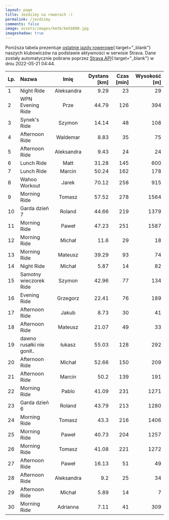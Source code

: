```yaml
---
layout: page
title: Jeździmy na rowerach :)
permalink: /jezdzimy
comments: false
image: assets/images/kmtb/kmtb008.jpg
imageshadow: true
---
```


Poniższa tabela prezentuje [ostatnie jazdy rowerowe](https://www.strava.com/clubs/336381){:target="_blank"} naszych klubowiczów na podstawie aktywności w serwisie Strava. Dane zostały automatycznie pobrane poprzez [Strava API](https://developers.strava.com/docs/reference/#api-Clubs-getClubActivitiesById){:target="_blank"} w dniu 2022-05-21 04:44.

Lp. | Nazwa | Imię | Dystans [km] | Czas [min] | Wysokość [m]
:--- | :--- | :---: | ---: | ---: | ---:
1|Night Ride|Aleksandra|9.29|23|29
2|WPN Evening Ride|Prze|44.79|126|394
3|Synek's Ride|Szymon|14.14|48|108
4|Afternoon Ride|Waldemar|8.83|35|75
5|Afternoon Ride|Aleksandra|9.43|24|24
6|Lunch Ride|Matt|31.28|145|600
7|Lunch Ride|Marcin|50.24|162|178
8|Wahoo Workout|Jarek|70.12|258|915
9|Morning Ride|Tomasz|57.52|278|1564
10|Garda dzień 7|Roland|44.66|219|1379
11|Morning Ride |Paweł|47.23|251|1587
12|Morning Ride|Michał|11.6|29|18
13|Morning Ride|Mateusz|39.29|93|74
14|Night Ride|Michał|5.87|14|82
15|Samotny wieczorek Ride|Szymon|42.96|77|134
16|Evening Ride|Grzegorz|22.41|76|189
17|Afternoon Ride|Jakub|8.73|30|41
18|Afternoon Ride|Mateusz|21.07|49|33
19|dawno rusałki nie gonił..|łukasz|55.03|128|292
20|Afternoon Ride|Michał|52.66|150|209
21|Afternoon Ride|Marcin|50.2|139|191
22|Morning Ride|Pablo|41.09|231|1271
23|Garda dzień 6|Roland|43.79|213|1280
24|Morning Ride|Tomasz|43.3|216|1406
25|Morning Ride |Paweł|40.73|204|1257
26|Morning Ride|Tomasz|41.08|221|1272
27|Afternoon Ride|Paweł|16.13|51|49
28|Afternoon Ride|Aleksandra|9.2|25|34
29|Afternoon Ride|Michał|5.89|14|7
30|Morning Ride|Adrianna|7.11|41|309
